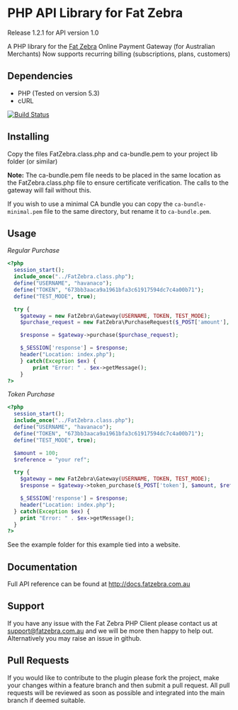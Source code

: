 PHP API Library for Fat Zebra
==============================

Release 1.2.1 for API version 1.0

A PHP library for the [Fat Zebra](https://www.fatzebra.com.au) Online Payment Gateway (for Australian Merchants)
Now supports recurring billing (subscriptions, plans, customers)

Dependencies
------------

 * PHP (Tested on version 5.3)
 * cURL

 [![Build Status](https://secure.travis-ci.org/fatzebra/PHP-Library.png?branch=master)](http://travis-ci.org/fatzebra/PHP-Library)

Installing
----------

Copy the files FatZebra.class.php and ca-bundle.pem to your project lib folder (or similar)

**Note:** The ca-bundle.pem file needs to be placed in the same location as the FatZebra.class.php file to ensure certificate verification. The calls to the gateway will fail without this.

If you wish to use a minimal CA bundle you can copy the `ca-bundle-minimal.pem` file to the same directory, but rename it to `ca-bundle.pem`.

Usage
-----

*Regular Purchase*

```php
<?php
  session_start();
  include_once("../FatZebra.class.php");
  define("USERNAME", "havanaco");
  define("TOKEN", "673bb3aaca9a1961bfa3c61917594dc7c4a00b71");
  define("TEST_MODE", true);

  try {
  	$gateway = new FatZebra\Gateway(USERNAME, TOKEN, TEST_MODE);
  	$purchase_request = new FatZebra\PurchaseRequest($_POST['amount'], $_POST['reference'], $_POST['name'], $_POST['card_number'], $_POST['card_expiry_month'] ."/". $_POST['card_expiry_year'], $_POST['card_cvv'], null, 'AUD');

  	$response = $gateway->purchase($purchase_request);

  	$_SESSION['response'] = $response;
  	header("Location: index.php");
	} catch(Exception $ex) {
		print "Error: " . $ex->getMessage();
	}
?>
```

*Token Purchase*
```php
<?php
  session_start();
  include_once("../FatZebra.class.php");
  define("USERNAME", "havanaco");
  define("TOKEN", "673bb3aaca9a1961bfa3c61917594dc7c4a00b71");
  define("TEST_MODE", true);

  $amount = 100;
  $reference = "your ref";

  try {
    $gateway = new FatZebra\Gateway(USERNAME, TOKEN, TEST_MODE);
    $response = $gateway->token_purchase($_POST['token'], $amount, $reference, null, 'AUD');

    $_SESSION['response'] = $response;
    header("Location: index.php");
  } catch(Exception $ex) {
    print "Error: " . $ex->getMessage();
  }
?>
```

See the example folder for this example tied into a website.

Documentation
-------------

Full API reference can be found at http://docs.fatzebra.com.au

Support
-------
If you have any issue with the Fat Zebra PHP Client please contact us at support@fatzebra.com.au and we will be more then happy to help out. Alternatively you may raise an issue in github.

Pull Requests
-------------
If you would like to contribute to the plugin please fork the project, make your changes within a feature branch and then submit a pull request. All pull requests will be reviewed as soon as possible and integrated into the main branch if deemed suitable.
